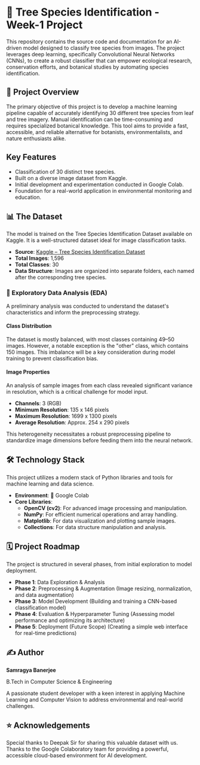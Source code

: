# 🌳 Tree Species Identification - Week-1 Project

This repository contains the source code and documentation for an AI-driven model designed to classify tree species from images. The project leverages deep learning, specifically Convolutional Neural Networks (CNNs), to create a robust classifier that can empower ecological research, conservation efforts, and botanical studies by automating species identification.

## 🚀 Project Overview

The primary objective of this project is to develop a machine learning pipeline capable of accurately identifying 30 different tree species from leaf and tree imagery. Manual identification can be time-consuming and requires specialized botanical knowledge. This tool aims to provide a fast, accessible, and reliable alternative for botanists, environmentalists, and nature enthusiasts alike.

## Key Features

- Classification of 30 distinct tree species.
- Built on a diverse image dataset from Kaggle.
- Initial development and experimentation conducted in Google Colab.
- Foundation for a real-world application in environmental monitoring and education.

## 📊 The Dataset

The model is trained on the Tree Species Identification Dataset available on Kaggle. It is a well-structured dataset ideal for image classification tasks.

- **Source**: [Kaggle – Tree Species Identification Dataset](https://www.kaggle.com)
- **Total Images**: 1,596
- **Total Classes**: 30
- **Data Structure**: Images are organized into separate folders, each named after the corresponding tree species.

### 🔬 Exploratory Data Analysis (EDA)

A preliminary analysis was conducted to understand the dataset's characteristics and inform the preprocessing strategy.

#### Class Distribution

The dataset is mostly balanced, with most classes containing 49–50 images. However, a notable exception is the "other" class, which contains 150 images. This imbalance will be a key consideration during model training to prevent classification bias.

#### Image Properties

An analysis of sample images from each class revealed significant variance in resolution, which is a critical challenge for model input.

- **Channels**: 3 (RGB)
- **Minimum Resolution**: 135 x 146 pixels
- **Maximum Resolution**: 1699 x 1300 pixels
- **Average Resolution**: Approx. 254 x 290 pixels

This heterogeneity necessitates a robust preprocessing pipeline to standardize image dimensions before feeding them into the neural network.

## 🛠️ Technology Stack

This project utilizes a modern stack of Python libraries and tools for machine learning and data science.

- **Environment**: 📓 Google Colab
- **Core Libraries**:
  - **OpenCV (cv2)**: For advanced image processing and manipulation.
  - **NumPy**: For efficient numerical operations and array handling.
  - **Matplotlib**: For data visualization and plotting sample images.
  - **Collections**: For data structure manipulation and analysis.

## 🗓️ Project Roadmap

The project is structured in several phases, from initial exploration to model deployment.

- **Phase 1**: Data Exploration & Analysis
- **Phase 2**: Preprocessing & Augmentation (Image resizing, normalization, and data augmentation)
- **Phase 3**: Model Development (Building and training a CNN-based classification model)
- **Phase 4**: Evaluation & Hyperparameter Tuning (Assessing model performance and optimizing its architecture)
- **Phase 5**: Deployment (Future Scope) (Creating a simple web interface for real-time predictions)

## ✍️ Author

**Samragya Banerjee**

B.Tech in Computer Science & Engineering

A passionate student developer with a keen interest in applying Machine Learning and Computer Vision to address environmental and real-world challenges.

## ⭐ Acknowledgements

Special thanks to Deepak Sir for sharing this valuable dataset with us. Thanks to the Google Colaboratory team for providing a powerful, accessible cloud-based environment for AI development.
